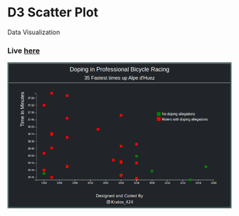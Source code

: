 # D3 Scatter Plot
 Data Visualization
 
 ### Live [here](https://sathishr424.github.io/DataVisualization/d3_scatter_plot.html)
 
 ![](D3_Scatter_Plot.png)
